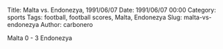 Title: Malta vs. Endonezya, 1991/06/07
Date: 1991/06/07 00:00
Category: sports
Tags: football, football scores, Malta, Endonezya
Slug: malta-vs-endonezya
Author: carbonero


Malta 0 - 3 Endonezya
